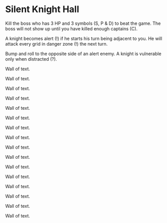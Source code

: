 # Silent Knight Hall

Kill the boss who has 3 HP and 3 symbols (S, P & D) to beat the game. The boss will not show up until you have killed enough captains (C).

A knight becomes alert (!) if he starts his turn being adjacent to you. He will attack every grid in danger zone (!) the next turn.

Bump and roll to the opposite side of an alert enemy. A knight is vulnerable only when distracted (?).

Wall of text.

Wall of text.

Wall of text.

Wall of text.

Wall of text.

Wall of text.

Wall of text.

Wall of text.

Wall of text.

Wall of text.

Wall of text.

Wall of text.

Wall of text.

Wall of text.

Wall of text.

Wall of text.
